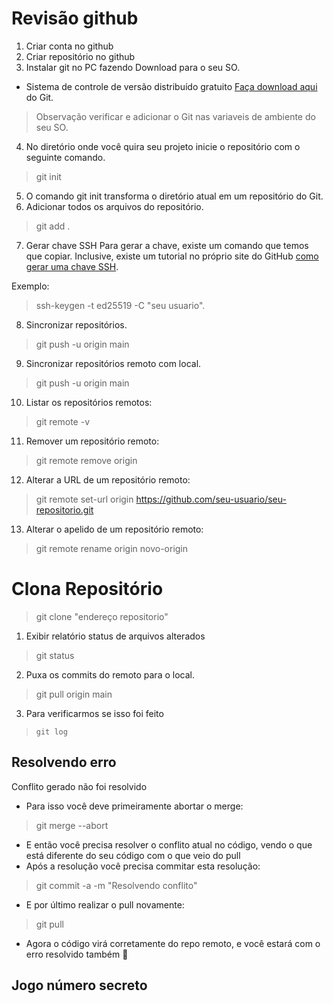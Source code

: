 # Revisão github
1. Criar conta no github
2. Criar repositório no github
3. Instalar git no PC fazendo Download para o seu SO.
* Sistema de controle de versão distribuído gratuito [Faça download aqui](https://git-scm.com/) do Git.
>Observação verificar e adicionar o Git nas variaveis de ambiente do seu SO.
4. No diretório onde você quira seu projeto inicie o repositório com o seguinte comando.
>git init
5. O comando git init transforma o diretório atual em um repositório do Git.
6. Adicionar todos os arquivos do repositório.
>git add .
7. Gerar chave SSH
Para gerar a chave, existe um comando que temos que copiar. Inclusive, existe um tutorial no próprio site do GitHub
[como gerar uma chave SSH](https://docs.github.com/pt/authentication/connecting-to-github-with-ssh/generating-a-new-ssh-key-and-adding-it-to-the-ssh-agent).

Exemplo:
>ssh-keygen -t ed25519 -C "seu usuario".

8. Sincronizar repositórios.
>git push -u origin main

9. Sincronizar repositórios remoto com local.

>git push -u origin main

10. Listar os repositórios remotos:
>git remote -v

11. Remover um repositório remoto:

>git remote remove origin

12. Alterar a URL de um repositório remoto:

>git remote set-url origin https://github.com/seu-usuario/seu-repositorio.git

13. Alterar o apelido de um repositório remoto:

>git remote rename origin novo-origin

# Clona Repositório

>git clone "endereço repositorio"

1. Exibir relatório status de arquivos alterados

>git status

2. Puxa os commits do remoto para o local.

>git pull origin main

3. Para verificarmos se isso foi feito

>`git log`

## Resolvendo erro
Conflito gerado não foi resolvido

* Para isso você deve primeiramente abortar o merge:
>git merge --abort
* E então você precisa resolver o conflito atual no código, vendo o que está diferente do seu código com o que veio do pull
* Após a resolução você precisa commitar esta resolução:
>git commit -a -m "Resolvendo conflito"
* E por último realizar o pull novamente:
>git pull
* Agora o código virá corretamente do repo remoto, e você estará com o erro resolvido também 🙂





## Jogo número secreto